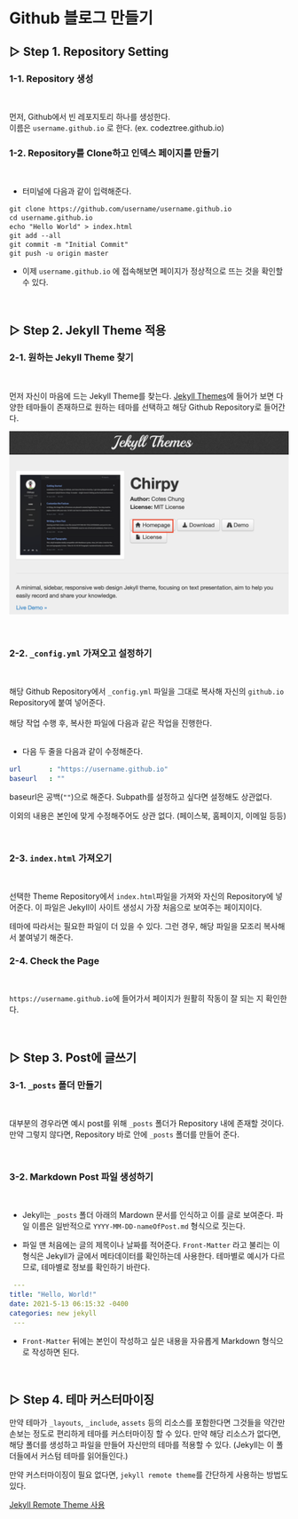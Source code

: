 # Github 블로그 만들기

## ▷ Step 1. Repository Setting

### 1-1. Repository 생성

<br/>

먼저, Github에서 빈 레포지토리 하나를 생성한다.  
이름은 `username.github.io` 로 한다. (ex. codeztree.github.io)  

### 1-2. Repository를 Clone하고 인덱스 페이지를 만들기

<br/>

* 터미널에 다음과 같이 입력해준다.
```
git clone https://github.com/username/username.github.io
cd username.github.io
echo "Hello World" > index.html
git add --all
git commit -m "Initial Commit"
git push -u origin master
```
* 이제 `username.github.io` 에 접속해보면 페이지가 정상적으로 뜨는 것을 확인할 수 있다.

<br/>

## ▷ Step 2. Jekyll Theme 적용

### 2-1. 원하는 Jekyll Theme 찾기

<br/>

먼저 자신이 마음에 드는 Jekyll Theme를 찾는다. [Jekyll Themes][jeky-site]에 들어가 보면 다양한 테마들이 존재하므로 원하는 테마를 선택하고 해당 Github Repository로 들어간다.  

![홈페이지클릭](./img/gitblog_1.png "홈페이지 클릭!")

[jeky-site]: http://jekyllthemes.org  

<br/>

### 2-2. `_config.yml` 가져오고 설정하기

<br/>

해당 Github Repository에서 `_config.yml` 파일을 그대로 복사해 자신의 `github.io` Repository에 붙여 넣어준다.  
<br/>
해당 작업 수행 후, 복사한 파일에 다음과 같은 작업을 진행한다.  
<br/>

<!--
* 다음 한 줄을 추가해준다.
```yml
remote_theme: Owner/Repository
```
(여기서 Owner은 Theme Repository 소유자의 이름, Repository는 Theme Repository의 이름이다. ex) `codeztree/lovelytheme`)-->

* 다음 두 줄을 다음과 같이 수정해준다.
```yml
url       : "https://username.github.io"
baseurl   : ""
```
baseurl은 공백(`""`)으로 해준다. Subpath를 설정하고 싶다면 설정해도 상관없다.

이외의 내용은 본인에 맞게 수정해주어도 상관 없다. (페이스북, 홈페이지, 이메일 등등)  

<br/>

### 2-3. `index.html` 가져오기
<br/>

선택한 Theme Repository에서 `index.html`파일을 가져와 자신의 Repository에 넣어준다. 이 파일은 Jekyll이 사이트 생성시 가장 처음으로 보여주는 페이지이다.

테마에 따라서는 필요한 파일이 더 있을 수 있다. 그런 경우, 해당 파일을 모조리 복사해서 붙여넣기 해준다.

### 2-4. Check the Page

<br/>

`https://username.github.io`에 들어가서 페이지가 원활히 작동이 잘 되는 지 확인한다.

<br/>

## ▷ Step 3. Post에 글쓰기

### 3-1. `_posts` 폴더 만들기

<br/>

대부분의 경우라면 예시 post를 위해 `_posts` 폴더가 Repository 내에 존재할 것이다. 만약 그렇지 않다면, Repository 바로 안에 `_posts` 폴더를 만들어 준다.

<br/>

### 3-2. Markdown Post 파일 생성하기

<br/>

* Jekyll는 `_posts` 폴더 아래의 Mardown 문서를 인식하고 이를 글로 보여준다. 파일 이름은 일반적으로 `YYYY-MM-DD-nameOfPost.md` 형식으로 짓는다.

* 파일 맨 처음에는 글의 제목이나 날짜를 적어준다. `Front-Matter` 라고 불리는 이 형식은 Jekyll가 글에서 메타데이터를 확인하는데 사용한다. 테마별로 예시가 다르므로, 테마별로 정보를 확인하기 바란다.
```yml
 ---
title: "Hello, World!"
date: 2021-5-13 06:15:32 -0400
categories: new jekyll
 ---
```

* `Front-Matter` 뒤에는 본인이 작성하고 싶은 내용을 자유롭게 Markdown 형식으로 작성하면 된다.

<br/>

## ▷ Step 4. 테마 커스터마이징

만약 테마가 `_layouts`, `_include`, `assets` 등의 리소스를 포함한다면 그것들을 약간만 손보는 정도로 편리하게 테마를 커스터마이징 할 수 있다. 만약 해당 리소스가 없다면, 해당 폴더를 생성하고 파일을 만들어 자신만의 테마를 적용할 수 있다. (Jekyll는 이 폴더들에서 커스텀 테마를 읽어들인다.)

만약 커스터마이징이 필요 없다면, `jekyll remote theme`를 간단하게 사용하는 방법도 있다.

[Jekyll Remote Theme 사용](#22-configyml-가져오고-설정하기)
